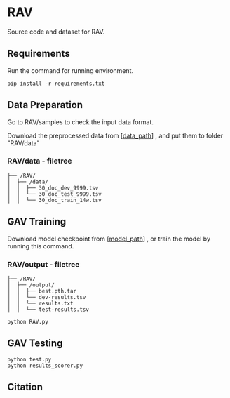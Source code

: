 # RAV
Source code and dataset for RAV.

## Requirements
Run the command for running environment.

```
pip install -r requirements.txt
```

## Data Preparation
Go to RAV/samples to check the input data format.

Download the preprocessed data from  [[data_path](https://drive.google.com/drive/folders/19dT03A8hLakaUYttAaTgX4S-5tgmCilP)] , and put them to folder "RAV/data" 

### RAV/data - filetree
```
├── /RAV/
│  ├── /data/
│  │  ├── 30_doc_dev_9999.tsv
│  │  └── 30_doc_test_9999.tsv
│  │  └── 30_doc_train_14w.tsv
```

## GAV Training
Download model checkpoint from [[model_path](https://drive.google.com/drive/folders/18_CU8pKq0lAQy9AUYfakJrNbfqkBYVKE)] , or train the model by running this command.

### RAV/output - filetree
```
├── /RAV/
│  ├── /output/
│  │  ├── best.pth.tar
│  │  └── dev-results.tsv
│  │  └── results.txt
│  │  └── test-results.tsv
```

```
python RAV.py
```
## GAV Testing
```
python test.py
python results_scorer.py
```

## Citation

